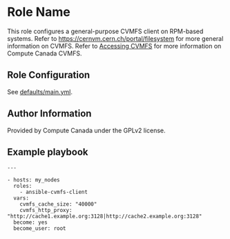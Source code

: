 Role Name
=========

This role configures a general-purpose CVMFS client on RPM-based systems.
Refer to https://cernvm.cern.ch/portal/filesystem for more general information on CVMFS.
Refer to [Accessing CVMFS](https://docs.computecanada.ca/wiki/Accessing_CVMFS) for more information on Compute Canada CVMFS.

Role Configuration
--------------

See [defaults/main.yml](defaults/main.yml).


Author Information
------------------

Provided by Compute Canada under the GPLv2 license.


Example playbook
----------------

```
---

- hosts: my_nodes
  roles:
    - ansible-cvmfs-client
  vars:
    cvmfs_cache_size: "40000"
    cvmfs_http_proxy: "http://cache1.example.org:3128|http://cache2.example.org:3128"
  become: yes
  become_user: root

```
